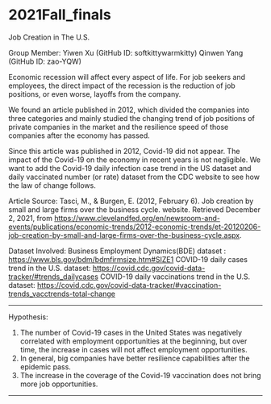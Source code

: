 # 2021Fall_finals
Job Creation in The U.S.

Group Member: Yiwen Xu (GitHub ID: softkittywarmkitty) 
              Qinwen Yang (GitHub ID: zao-YQW)

Economic recession will affect every aspect of life. For job seekers and employees, the direct impact of the recession is the reduction of job positions, or even worse, layoffs from the company. 

We found an article published in 2012, which divided the companies into three categories and mainly studied the changing trend of job positions of private companies in the market and the resilience speed of those companies after the economy has passed. 

Since this article was published in 2012, Covid-19 did not appear. The impact of the Covid-19 on the economy in recent years is not negligible. We want to add the Covid-19 daily infection case trend in the US dataset and daily vaccinated number (or rate) dataset from the CDC website to see how the law of change follows. 

Article Source: Tasci, M., & Burgen, E. (2012, February 6). Job creation by small and large firms over the business cycle. website. Retrieved December 2, 2021, from https://www.clevelandfed.org/en/newsroom-and-events/publications/economic-trends/2012-economic-trends/et-20120206-job-creation-by-small-and-large-firms-over-the-business-cycle.aspx. 

Dataset Involved:
Business Employment Dynamics(BDE) dataset : https://www.bls.gov/bdm/bdmfirmsize.htm#SIZE1
COVID-19 daily cases trend in the U.S. dataset: https://covid.cdc.gov/covid-data-tracker/#trends_dailycases
COVID-19 daily vaccinations trend in the U.S. dataset: https://covid.cdc.gov/covid-data-tracker/#vaccination-trends_vacctrends-total-change

-----------------------------------------------------------------------------------------------------------------------------------------------------------------

Hypothesis:
1. The number of Covid-19 cases in the United States was negatively correlated with employment opportunities at the beginning, but over time, the increase in cases will not affect employment opportunities.
2. In general, big companies have better resilience capabilities after the epidemic pass.
3. The increase in the coverage of the Covid-19 vaccination does not bring more job opportunities.

-----------------------------------------------------------------------------------------------------------------------------------------------------------------



